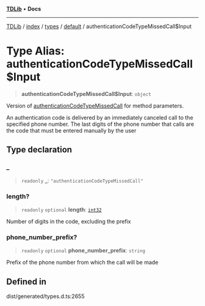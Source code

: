 [**TDLib**](../../../../../../README.md) • **Docs**

***

[TDLib](../../../../../../modules.md) / [index](../../../../../README.md) / [types](../../../README.md) / [default](../README.md) / authenticationCodeTypeMissedCall$Input

# Type Alias: authenticationCodeTypeMissedCall$Input

> **authenticationCodeTypeMissedCall$Input**: `object`

Version of [authenticationCodeTypeMissedCall](authenticationCodeTypeMissedCall.md) for method parameters.

An authentication code is delivered by an immediately canceled call to the specified phone number. The last digits of the phone number that calls are the code that must be entered manually by the user

## Type declaration

### \_

> `readonly` **\_**: `"authenticationCodeTypeMissedCall"`

### length?

> `readonly` `optional` **length**: [`int32`](int32-1.md)

Number of digits in the code, excluding the prefix

### phone\_number\_prefix?

> `readonly` `optional` **phone\_number\_prefix**: `string`

Prefix of the phone number from which the call will be made

## Defined in

dist/generated/types.d.ts:2655
